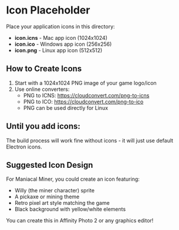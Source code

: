 # Icon Placeholder

Place your application icons in this directory:

- **icon.icns** - Mac app icon (1024x1024)
- **icon.ico** - Windows app icon (256x256)
- **icon.png** - Linux app icon (512x512)

## How to Create Icons

1. Start with a 1024x1024 PNG image of your game logo/icon
2. Use online converters:
   - PNG to ICNS: https://cloudconvert.com/png-to-icns
   - PNG to ICO: https://cloudconvert.com/png-to-ico
   - PNG can be used directly for Linux

## Until you add icons:

The build process will work fine without icons - it will just use default Electron icons.

## Suggested Icon Design

For Maniacal Miner, you could create an icon featuring:
- Willy (the miner character) sprite
- A pickaxe or mining theme
- Retro pixel art style matching the game
- Black background with yellow/white elements

You can create this in Affinity Photo 2 or any graphics editor!
